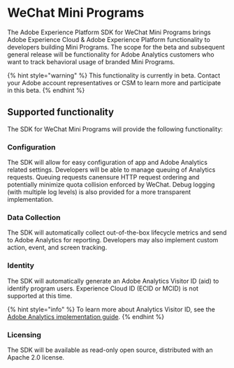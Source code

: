 # WeChat Mini Programs

The Adobe Experience Platform SDK for WeChat Mini Programs brings Adobe Experience Cloud & Adobe Experience Platform functionality to developers building Mini Programs. The scope for the beta and subsequent general release will be functionality for Adobe Analytics customers who want to track behavioral usage of branded Mini Programs.

{% hint style="warning" %}
This functionality is currently in beta. Contact your Adobe account representatives or CSM to learn more and participate in this beta.
{% endhint %}

## Supported functionality

The SDK for WeChat Mini Programs will provide the following functionality:

### **Configuration** 

The SDK will allow for easy configuration of app and Adobe Analytics related settings. Developers will be able to manage queuing of Analytics requests. Queuing requests canensure HTTP request ordering and potentially minimize quota collision enforced by WeChat. Debug logging \(with multiple log levels\) is also provided for a more transparent implementation.

### **Data Collection** 

The SDK will automatically collect out-of-the-box lifecycle metrics and send to Adobe Analytics for reporting. Developers may also implement custom action, event, and screen tracking.

### Identity 

The SDK will automatically generate an Adobe Analytics Visitor ID \(aid\) to identify program users. Experience Cloud ID \(ECID or MCID\) is not supported at this time.

{% hint style="info" %}
To learn more about Analytics Visitor ID, see the [Adobe Analytics implementation guide](https://docs.adobe.com/content/help/en/analytics/implementation/javascript-implementation/unique-visitors/visid-analytics.html#concept_74F6B4B9B2FA415AB5D029A1F8F099BC).
{% endhint %}

### **Licensing**

The SDK will be available as read-only open source, distributed with an Apache 2.0 license.

